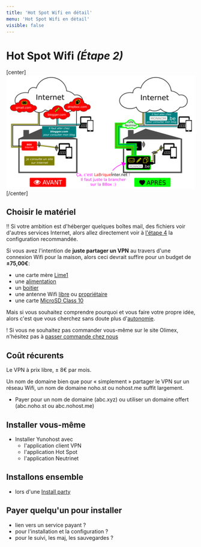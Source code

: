 ```yaml
---
title: 'Hot Spot Wifi en détail'
menu: 'Hot Spot Wifi en détail'
visible: false
---
```


# Hot Spot Wifi _(Étape 2)_

[center]![](LaBriqueInternet-Avant-Apres.png)[/center]

## Choisir le matériel

!! Si votre ambition est d'héberger quelques boîtes mail, des fichiers voir d'autres services Internet, alors allez directement voir à [l'étape 4](/brique/nextcloud_detail) la configuration recommandée.

Si vous avez l'intention de **juste partager un VPN** au travers d'une connexion Wifi pour la maison, alors ceci devrait suffire pour un budget de **±75,00€**:

* une carte mère [Lime1](https://www.olimex.com/Products/OLinuXino/A20/A20-OLinuXino-LIME/open-source-hardware)
* une [alimentation](https://www.olimex.com/Products/Power/SY0605E/)
* un [boitier](https://www.olimex.com/Products/OLinuXino/BOXES/BOX-LIME/)
* une antenne Wifi [libre](https://www.olimex.com/Products/USB-Modules/MOD-WIFI-AR9271-ANT/) ou [propriétaire](https://www.olimex.com/Products/USB-Modules/MOD-WIFI-R5370-ANT/)
* une carte [MicroSD Class 10](http://www.misco.be/FR/carte-memoire-sd-et-micro-sd/c1026.htm?v=14320090-14320113-14320114-14320115)

Mais si vous souhaitez comprendre pourquoi et vous faire votre propre idée, alors c'est que vous cherchez sans doute plus d'[autonomie](/brique/autonomie_detail).

! Si vous ne souhaitez pas commander vous-même sur le site Olimex, n'hésitez pas à [passer commande chez nous](https://admin.neutrinet.be/)

## Coût récurents

Le VPN à prix libre, ± 8€ par mois.

Un nom de domaine bien que pour « simplement » partager le VPN sur un réseau Wifi, un nom de domaine noho.st ou nohost.me suffit largement.

* Payer pour un nom de domaine (abc.xyz) ou utiliser un domaine offert (abc.noho.st ou abc.nohost.me)

## Installer vous-même

* Installer Yunohost avec
  * l'application client VPN
  * l'application Hot Spot
  * l'application Neutrinet

## Installons ensemble

* lors d'une [Install party](/#install_party)

## Payer quelqu'un pour installer

* lien vers un service payant ?
* pour l'installation et la configuration ?
* pour le suivi, les maj, les sauvegardes ?
